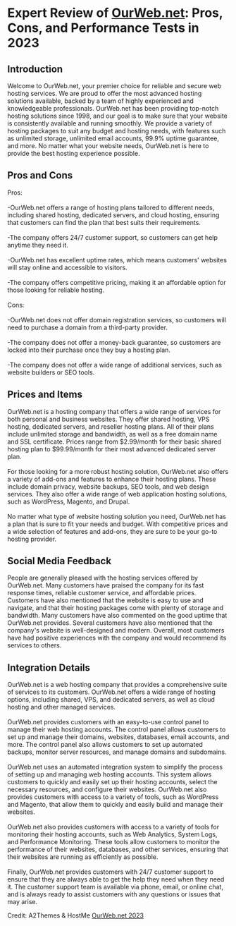 <h1>Expert Review of <a href="https://a2themes.com/ourwebnet-reviews">OurWeb.net</a>: Pros, Cons, and Performance Tests in 2023</h1>
<h2>Introduction</h2>
Welcome to OurWeb.net, your premier choice for reliable and secure web hosting services. We are proud to offer the most advanced hosting solutions available, backed by a team of highly experienced and knowledgeable professionals. OurWeb.net has been providing top-notch hosting solutions since 1998, and our goal is to make sure that your website is consistently available and running smoothly. We provide a variety of hosting packages to suit any budget and hosting needs, with features such as unlimited storage, unlimited email accounts, 99.9% uptime guarantee, and more. No matter what your website needs, OurWeb.net is here to provide the best hosting experience possible.
<h2>Pros and Cons</h2>
Pros: <br><br>-OurWeb.net offers a range of hosting plans tailored to different needs, including shared hosting, dedicated servers, and cloud hosting, ensuring that customers can find the plan that best suits their requirements.<br><br>-The company offers 24/7 customer support, so customers can get help anytime they need it.<br><br>-OurWeb.net has excellent uptime rates, which means customers' websites will stay online and accessible to visitors.<br><br>-The company offers competitive pricing, making it an affordable option for those looking for reliable hosting.<br><br>Cons: <br><br>-OurWeb.net does not offer domain registration services, so customers will need to purchase a domain from a third-party provider.<br><br>-The company does not offer a money-back guarantee, so customers are locked into their purchase once they buy a hosting plan.<br><br>-The company does not offer a wide range of additional services, such as website builders or SEO tools.
<h2>Prices and Items</h2>
OurWeb.net is a hosting company that offers a wide range of services for both personal and business websites. They offer shared hosting, VPS hosting, dedicated servers, and reseller hosting plans. All of their plans include unlimited storage and bandwidth, as well as a free domain name and SSL certificate. Prices range from $2.99/month for their basic shared hosting plan to $99.99/month for their most advanced dedicated server plan.<br><br>For those looking for a more robust hosting solution, OurWeb.net also offers a variety of add-ons and features to enhance their hosting plans. These include domain privacy, website backups, SEO tools, and web design services. They also offer a wide range of web application hosting solutions, such as WordPress, Magento, and Drupal.<br><br>No matter what type of website hosting solution you need, OurWeb.net has a plan that is sure to fit your needs and budget. With competitive prices and a wide selection of features and add-ons, they are sure to be your go-to hosting provider.
<h2>Social Media Feedback</h2>
People are generally pleased with the hosting services offered by OurWeb.net. Many customers have praised the company for its fast response times, reliable customer service, and affordable prices. Customers have also mentioned that the website is easy to use and navigate, and that their hosting packages come with plenty of storage and bandwidth. Many customers have also commented on the good uptime that OurWeb.net provides. Several customers have also mentioned that the company's website is well-designed and modern. Overall, most customers have had positive experiences with the company and would recommend its services to others.
<h2>Integration Details</h2>
OurWeb.net is a web hosting company that provides a comprehensive suite of services to its customers. OurWeb.net offers a wide range of hosting options, including shared, VPS, and dedicated servers, as well as cloud hosting and other managed services. <br><br>OurWeb.net provides customers with an easy-to-use control panel to manage their web hosting accounts. The control panel allows customers to set up and manage their domains, websites, databases, email accounts, and more. The control panel also allows customers to set up automated backups, monitor server resources, and manage domains and subdomains.<br><br>OurWeb.net uses an automated integration system to simplify the process of setting up and managing web hosting accounts. This system allows customers to quickly and easily set up their hosting accounts, select the necessary resources, and configure their websites. OurWeb.net also provides customers with access to a variety of tools, such as WordPress and Magento, that allow them to quickly and easily build and manage their websites. <br><br>OurWeb.net also provides customers with access to a variety of tools for monitoring their hosting accounts, such as Web Analytics, System Logs, and Performance Monitoring. These tools allow customers to monitor the performance of their websites, databases, and other services, ensuring that their websites are running as efficiently as possible.<br><br>Finally, OurWeb.net provides customers with 24/7 customer support to ensure that they are always able to get the help they need when they need it. The customer support team is available via phone, email, or online chat, and is always ready to assist customers with any questions or issues that may arise.
<p>Credit: A2Themes & HostMe <a href="https://a2themes.com/ourwebnet-reviews">OurWeb.net 2023</a></p>